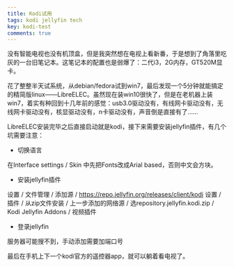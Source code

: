 ```yaml
---
title: Kodi试用
tags: kodi jellyfin tech
key: kodi-test
comments: true
---
```


没有智能电视也没有机顶盒，但是我突然想在电视上看新番，于是想到了角落里吃灰的一台旧笔记本。这笔记本的配置也是弱爆了：二代i3，2G内存，GT520M显卡。

<!--more-->

花了整整半天试系统，从debian/fedora试到win7，最后发现一个5分钟就能搞定的精简版linux——LibreELEC。虽然现在装win10很快了，但是在老机器上装win7，着实有种回到十几年前的感觉：usb3.0驱动没有，有线网卡驱动没有，无线网卡驱动没有，核显驱动没有，n卡驱动没有，声音倒是直接有了……

LibreELEC安装完毕之后直接启动就是kodi，接下来需要安装jellyfin插件，有几个坑需要注意：

- 切换语言

在Interface settings / Skin 中先把Fonts改成Arial based，否则中文会方块。

- 安装jellyfin插件

设置 / 文件管理 / 添加源 / https://repo.jellyfin.org/releases/client/kodi
设置 / 插件 / 从zip文件安装 / 上一步添加的网络源 / 选repository.jellyfin.kodi.zip / Kodi Jellyfin Addons / 视频插件

- 登录jellyfin

服务器可能搜不到，手动添加需要加端口号

最后在手机上下一个kodi官方的遥控器app，就可以躺着看电视了。


